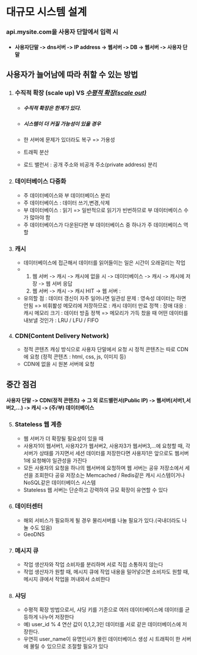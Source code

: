 # 대규모 시스템 설계

###  api.mysite.com을 사용자 단말에서 입력 시 

-  #### 사용자단말 -> dns서버 -> IP address -> 웹서버 -> DB -> 웹서버 -> 사용자 단말



## 사용자가 늘어남에 따라 취할 수 있는 방법

1. ### 수직적 확장 (scale up) VS *<u>수평적 확장(scale out)</u>*

   - ##### 수직적 확장은 한계가 있다. 

   - ##### 시스템이 더 커질 가능성이 있을 경우

   - 한 서버에 문제가 있더라도 복구 => 가용성

   - 트래픽 분산 

   - 로드 밸런서 : 공개 주소와 비공개 주소(private address) 분리 

2. ### 데이터베이스 다중화

   - 주 데이터베이스와 부 데이터베이스 분리 
   - 주 데이터베이스 : 데이터 쓰기,변경,삭제
   - 부 데이터베이스 : 읽기 => 일반적으로 읽기가 빈번하므로 부 데이터베이스 수가 많아야 함
   - 주 데이터베이스가 다운된다면 부 데이터베이스 중 하나가 주 데이터베이스 역할

3. ### 캐시

   - 데이터베이스에 접근해서 데이터를 읽어들이는 일은 시간이 오래걸리는 작업
   - 1. 웹 서버 -> 캐시 -> 캐시에 없을 시 -> 데이터베이스 -> 캐시 -> 캐시에 저장 -> 웹 서버 응답
     2. 웹 서버 -> 캐시 -> 캐시 HIT -> 웹 서버 :  
   - 유의할 점 
     : 데이터 갱신이 자주 일어나면 일관성 문제 
     : 영속성 데이터는 하면 안됨 => 비휘봘성 메모리에 저장하므로
     : 캐시 데이터 만료 정책 
     : 장애 대응
     : 캐시 메모리 크기
     : 데이터 방출 정책 => 메모리가 가득 찼을 때 어떤 데이터를 내보낼 것인가 : LRU / LFU / FIFO

4. ### CDN(Content Delivery Network)

   - 정적 콘텐츠 캐싱 방식으로 사용자 단말에서 요청 시 정적 콘텐츠는 따로 CDN에 요청
     (정적 콘텐츠 : html, css, js, 이미지 등)
   - CDN에 없을 시 원본 서버에 요청

## 중간 점검

#### 사용자 단말 -> CDN(정적 콘텐츠) -> 그 외 로드밸런서(Public IP) -> 웹서버(서버1,서버2,...) -> 캐시 -> (주/부) 데이터베이스



5. ### Stateless 웹 계층

   - 웹 서버가 더 확장될 필요성이 있을 때
   - 사용자1이 웹서버1, 사용자2가 웹서버2, 사용자3가 웹서버3,...에 요청할 때, 각 서버가 상태를 가지면서 세션 데이터를 저장한다면 사용자1은 앞으로도 웹서버 1에 요청해야 일관성을 가진다
   - 모든 사용자의 요청을 하나의 웹서버에 요청하며 웹 서버는 공유 저장소에서 세션을 조회한다 공유 저장소는 Memcached / Redis같은 캐시 시스템이거나 NoSQL같은 데이터베이스 시스템
   - Stateless 웹 서버는 단순하고 강력하여 규모 확장이 유연할 수 있다

6. ### 데이터센터

   - 해외 서비스가 필요하게 될 경우 물리서버를 나눌 필요가 있다.(국내더라도 나눌 수도 있음)
   - GeoDNS

7. ### 메시지 큐

   - 작업 생산자와 작업 소비자를 분리하며 서로 직접 소통하지 않는다
   - 작업 생산자가 원할 때, 메시지 큐에 작업 내용을 밀어넣으면 소비자도 원할 때, 메시지 큐에서 작업을 꺼내와서 소비한다

8. ### 샤딩

   - 수평적 확장 방법으로서, 샤딩 키를 기준으로 여러 데이터베이스에 데이터를 균등하게 나누어 저장한다
   - 예) user_id % 4 연산 값이 0,1,2,3인 데이터를 서로 같은 데이터베이스에 저장한다.
   - 우연히 user_name이 유명인사가 몰린 데이터베이스 생성 시 트래픽이 한 서버에 몰릴 수 있으므로 조절할 필요가 있다